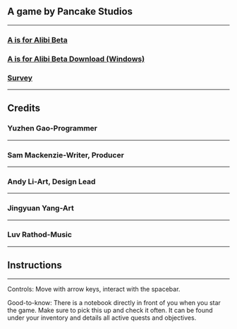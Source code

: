
## A game by Pancake Studios
---
### [A is for Alibi Beta](AisforAlibi/AisforAlibi_Web/www/index.html)

### [A is for Alibi Beta Download (Windows)](AisforAlibi_Windows.7z)

### [Survey](https://docs.google.com/forms/d/e/1FAIpQLSfEawLXktdfxAs08lr5I0UBQtNRTaOYUhkBIDsvlFRH6zMing/viewform?usp=sf_link)
---
## Credits
### Yuzhen Gao-Programmer
---
### Sam Mackenzie-Writer, Producer
---
### Andy Li-Art, Design Lead
---
### Jingyuan Yang-Art
---
### Luv Rathod-Music
---
## Instructions
---
Controls: Move with arrow keys, interact with the spacebar.


Good-to-know: There is a notebook directly in front of you when you star the game. Make sure to pick this up and check it often. It can be found under your inventory and details all active quests and objectives.
